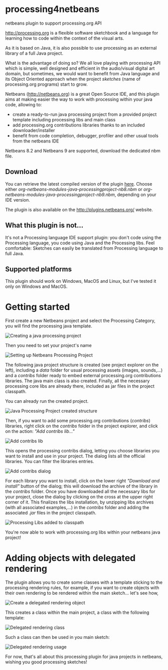 # processing4netbeans
netbeans plugin to support processing.org API

http://processing.org is a flexible software sketchbook and a language for learning how to code within the context of the visual arts.

As it is based on Java, it is also possible to use processing as an external library of a full Java project. 

What is the advantage of doing so? We all love playing with processing API which is simple, well designed and efficient in the audio/visual digital art domain, but sometimes, we would want to benefit from Java language and its Object Oriented approach when the project *sketches* (name of processing.org programs) start to grow. 

Netbeans (http://netbeans.org) is a great Open Source IDE, and this plugin aims at making easier the way to work with processing within your java code, allowing to: 
- create a ready-to-run java processing project from a provided project template including processing libs and main class
- add processing.org contributions libraries thanks to an included downloader/installer
- benefit from code completion, debugger, profiler and other usual tools from the netbeans IDE

Netbeans 8.2 and Netbeans 9 are supported, download the dedicated nbm file.

## Download

You can retrieve the latest compiled version of the plugin [here](https://github.com/fujeyla/processing4netbeans/releases/latest "processing4netbeans latest nbm"). Choose either *org-netbeans-modules-java-processingproject-nb8.nbm* or *org-netbeans-modules-java-processingproject-nb9.nbm*, depending on your IDE version.

The plugin is also available on the http://plugins.netbeans.org/ website.

## What this plugin is not...

It's not a Processing language IDE support plugin: you don't code using the Processing language, you code using Java and the Processing libs. Feel comfortable: Sketches can easily be translated from Processing language to full Java.

## Supported platforms

This plugin should work on Windows, MacOS and Linux, but I've tested it only on Windows and MacOS. 

# Getting started

First create a new Netbeans project and select the Processing Category, you will find the processing java template.

![Creating a java processing project](https://github.com/fujeyla/processing4netbeans/blob/master/web/images/newProcessingNetbeansProject.png "Creating a java processing project")

Then you need to set your project's name

![Setting up Netbeans Processing Project](https://github.com/fujeyla/processing4netbeans/blob/master/web/images/namingNetbeansProcessingProject.png "Setting up Netbeans Processing Project")

The following java project structure is created (see project explorer on the left), including a *data* folder for usual processing assets (images, sounds,...) and a *contribs* folder ready to embed external processing.org contributions libraries. The java main class is also created. Finally, all the necessary processing core libs are already there, included as jar files in the project classpath.

You can already run the created project.

![Java Processing Project created structure](https://github.com/fujeyla/processing4netbeans/blob/master/web/images/createdNetbeansProcessingProjectStructure.png "Java Processing Project created structure")

Then, if you want to add some processing.org contributions (*contribs*) libraries, right click on the *contribs* folder in the project explorer, and click on the action: *"Add contribs lib..."*

![Add contribs lib](https://github.com/fujeyla/processing4netbeans/blob/master/web/images/addNetbeansProcessingContrib.png "Add contribs lib")

This opens the processing contribs dialog, letting you choose libraries you want to install and use in your project. The dialog lists all the official libraries. You can filter the libraries entries.

![Add contribs dialog](https://github.com/fujeyla/processing4netbeans/blob/master/web/images/addNetbeansProcessingContribDialog.png "Add contriobs dialog")

For each library you want to install, click on the lower right *"Download and install"* button of the dialog; this will download the archive of the library in the *contribs* folder. Once you have downloaded all the necessary libs for your project, close the dialog by clicking on the cross at the upper right corner of it. This finalizes the libs installation, by unzipping libs archives (with all associated examples,...) in the *contribs* folder and adding the associated *.jar* files in the project classpath.

![Processing Libs added to classpath](https://github.com/fujeyla/processing4netbeans/blob/master/web/images/addedNetbeansContribAndLibraryWithExamples.png "Processing Libs added to classpath")

You're now able to work with processing.org libs within your netbeans java project!

# Adding objects with delegated rendering

The plugin allows you to create some classes with a template sticking to the processing rendering rules, for example, if you want to create objects with their own rendering to be rendered within the main sketch... let's see how,

![Create a delegated rendering object](https://github.com/fujeyla/processing4netbeans/blob/master/web/images/createProcessingRenderingClass.PNG "Create a delegated rendering object")

This creates a class within the main project, a class with the following template:

![Delegated rendering class](https://github.com/fujeyla/processing4netbeans/blob/master/web/images/processingDelegateRendering.PNG "Delegated rendering class")

Such a class can then be used in you main sketch:

![Delegated rendering usage](https://github.com/fujeyla/processing4netbeans/blob/master/web/images/delegatedRenderingUsage.png "Delegated rendering usage")

For now, that's all about this processing plugin for java projects in netbeans, wishing you good processing sketches!

